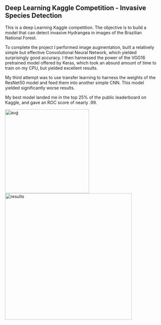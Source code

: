 ## Deep Learning Kaggle Competition - Invasive Species Detection

This is a deep Learning Kaggle competition. The objective is to build a model that can detect invasive Hydrangea in images of the Brazilian National Forest.

To complete the project I performed image augmentation, built a relatively simple but effective Convolutional Neural Network, which yielded surprisingly good accuracy. I then harnessed the power of the VGG16 pretrained model offered by Keras, which took an absurd amount of time to train on my CPU, but yielded excellent results.

My third attempt was to use transfer learning to harness the weights of the ResNet50 model and feed them into another simple CNN. This model yielded significantly worse results.

My best model landed me in the top 25% of the public leaderboard on Kaggle, and gave an ROC score of nearly .99.


<img width="275" alt="aug" src="https://user-images.githubusercontent.com/19575713/41811882-c76170de-76cc-11e8-831d-387b9fa23ee4.png">



<img width="415" alt="results" src="https://user-images.githubusercontent.com/19575713/41811898-fc54d4f2-76cc-11e8-9f26-e1d9bf5be658.png">
